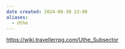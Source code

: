 ```yaml
---
date created: 2024-08-30 13:08
aliases:
  - Uthe
---
```


<https://wiki.travellerrpg.com/Uthe_Subsector>

